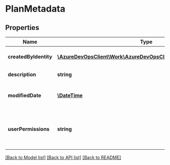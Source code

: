 # PlanMetadata

## Properties
Name | Type | Description | Notes
------------ | ------------- | ------------- | -------------
**createdByIdentity** | [**\AzureDevOpsClient\Work\AzureDevOpsClient\Work\Model\IdentityRef**](IdentityRef.md) | Identity of the creator of the plan | [optional] 
**description** | **string** | Description of plan | [optional] 
**modifiedDate** | [**\DateTime**](\DateTime.md) | Last modified date of the plan | [optional] 
**userPermissions** | **string** | Bit flag indicating set of permissions a user has to the plan. | [optional] 

[[Back to Model list]](../README.md#documentation-for-models) [[Back to API list]](../README.md#documentation-for-api-endpoints) [[Back to README]](../README.md)


